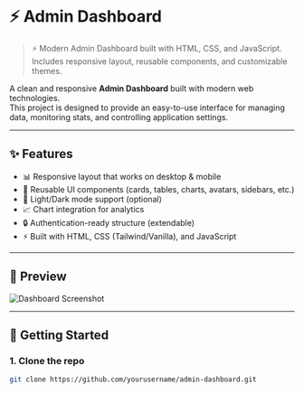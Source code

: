 # ⚡ Admin Dashboard

> ⚡ Modern Admin Dashboard built with HTML, CSS, and JavaScript. Includes responsive layout, reusable components, and customizable themes.  

A clean and responsive **Admin Dashboard** built with modern web technologies.  
This project is designed to provide an easy-to-use interface for managing data, monitoring stats, and controlling application settings.

---

## ✨ Features
- 📊 Responsive layout that works on desktop & mobile
- 🎨 Reusable UI components (cards, tables, charts, avatars, sidebars, etc.)
- 🌙 Light/Dark mode support (optional)
- 📈 Chart integration for analytics
- 🔒 Authentication-ready structure (extendable)
- ⚡ Built with HTML, CSS (Tailwind/Vanilla), and JavaScript

---

## 📸 Preview
![Dashboard Screenshot](<img width="1433" height="812" alt="Screenshot 2025-09-01 at 11 41 51" src="https://github.com/user-attachments/assets/d6366490-042f-4f42-94cb-1bbbeb612afe" />)

---

## 🚀 Getting Started

### 1. Clone the repo
```bash
git clone https://github.com/yourusername/admin-dashboard.git
